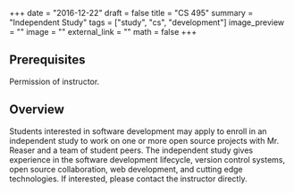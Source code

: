 +++
date = "2016-12-22"
draft = false
title = "CS 495"
summary = "Independent Study"
tags = ["study", "cs", "development"]
image_preview = ""
image = ""
external_link = ""
math = false
+++

## Prerequisites

Permission of instructor.

## Overview

<i class="fa fa-github fa-2x fa-pull-left fa-border" aria-hidden="true"></i> Students interested in software development may apply to enroll in an independent study to work on one or more open source projects with Mr. Reaser and a team of student peers. The independent study gives experience in the software development lifecycle, version control systems, open source collaboration, web development, and cutting edge technologies. If interested, please contact the instructor directly.
